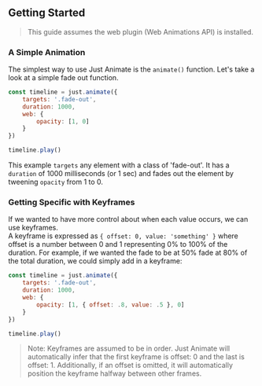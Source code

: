 ## Getting Started
> This guide assumes the web plugin (Web Animations API) is installed.

### A Simple Animation

The simplest way to use Just Animate is the ```animate()``` function.  Let's take a look at a simple fade out function.


```js
const timeline = just.animate({
    targets: '.fade-out',
    duration: 1000,
    web: {
        opacity: [1, 0]
    }
})

timeline.play()
```

This example ```targets``` any element with a class of 'fade-out'.  It has a ```duration``` of 1000 milliseconds (or 1 sec) and fades out the element by tweening ```opacity``` from 1 to 0. 

### Getting Specific with Keyframes

If we wanted to have more control about when each value occurs, we can use keyframes.  
A keyframe is expressed as ```{ offset: 0, value: 'something' }``` where offset is a number between 0 and 1 representing 0% to 100% of the duration.  For example, if we wanted the fade to be at 50% fade at 80% of the total duration, we could simply add in a keyframe:

```js
const timeline = just.animate({
    targets: '.fade-out',
    duration: 1000,
    web: {
        opacity: [1, { offset: .8, value: .5 }, 0]
    }
})

timeline.play()
```

> Note: Keyframes are assumed to be in order.  Just Animate will automatically infer that the first keyframe is offset: 0 and the last is offset: 1.  Additionally, if an offset is omitted, it will automatically position the keyframe halfway between other frames.
